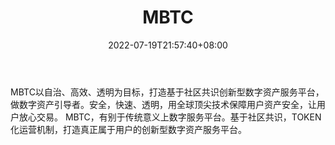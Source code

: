 ﻿---
weight: 
title: "MBTC"
description: "MBTC以自治、高效、透明为目标…"
date: 2022-07-19T21:57:40+08:00
lastmod: 2022-07-19T16:45:40+08:00
draft: false
authors: ["sevenMetabd"]
featuredImage: "mbtc.webp"
link: "https://www.mbtc.com/"
tags: ["交易所","MBTC"]
categories: ["navigation"]
navigation: ["交易所"]
lightgallery: true
toc: true
pinned: false
recommend: false
recommend1: false
---
MBTC以自治、高效、透明为目标，打造基于社区共识创新型数字资产服务平台，做数字资产引导者。安全，快速、透明，用全球顶尖技术保障用户资产安全，让用户放心交易。
MBTC，有别于传统意义上数字服务平台。基于社区共识，TOKEN化运营机制，打造真正属于用户的创新型数字资产服务平台。
